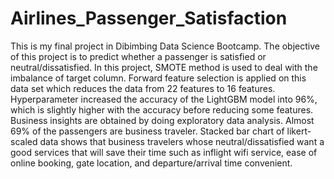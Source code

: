 # Airlines_Passenger_Satisfaction
This is my final project in Dibimbing Data Science Bootcamp. The objective of this project is to predict whether a passenger is satisfied or neutral/dissatisfied. In this project, SMOTE method is used to deal with the imbalance of target column. Forward feature selection is applied on this data set which reduces the data from 22 features to 16 features. Hyperparameter increased the accuracy of the LightGBM model into 96%, which is slightly higher with the accuracy before reducing some features. Business insights are obtained by doing exploratory data analysis. Almost 69% of the passengers are business traveler. Stacked bar chart of likert-scaled data shows that business travelers whose neutral/dissatisfied want a good services that will save their time such as inflight wifi service, ease of online booking, gate location, and departure/arrival time convenient.
